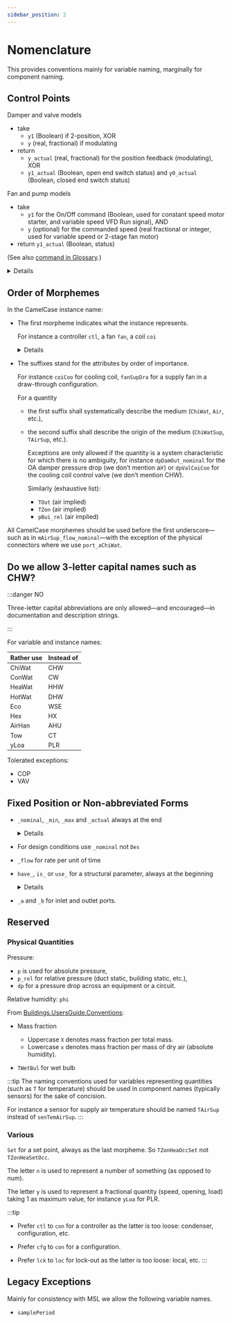 ```yaml
---
sidebar_position: 2
---
```


# Nomenclature

This provides conventions mainly for variable naming, marginally for component naming.


## Control Points

Damper and valve models
- take
  - `y1` (Boolean) if 2-position, XOR
  - `y` (real, fractional) if modulating
- return
  - `y_actual` (real, fractional) for the position feedback (modulating), XOR
  - `y1_actual` (Boolean, open end switch status) and `y0_actual` (Boolean, closed end switch status)

Fan and pump models
- take
  - `y1` for the On/Off command (Boolean, used for constant speed motor starter, and variable speed VFD Run signal), AND
  - `y` (optional) for the commanded speed (real fractional or integer, used for variable speed or 2-stage fan motor)
- return `y1_actual` (Boolean, status)

(See also [command in Glossary](./glossary.md#command).)


<details>
***Still need to clarify*** the use of `u` and `y` in MBL.

- Is it in reference to the control system (as I/O points) or in reference to the modeled component (either the process—for a sensor—or the controls)?
- Is it at all related to control theory as in the diagram below? Obviously not as we would then use `u` for the controller *output* and `e = ysp - y` so something in the `y` domain for the controller *input*.

![control](/img/control.png)

</details>

## Order of Morphemes

In the CamelCase instance name:

- The first morpheme indicates what the instance represents.

  For instance a controller `ctl`, a fan `fan`, a coil `coi`

  <details>

  This is motivated by the naming of

  - quantity variables: we would not use `SupAirT` for the supply air temperature, but rather `TAirSup`,

  - physical connectors: see `port_a`.

  </details>

- The suffixes stand for the attributes by order of importance.

  For instance `coiCoo` for cooling coil, `fanSupDra` for a supply fan in a draw-through configuration.

  For a quantity

  - the first suffix shall systematically describe the medium (`ChiWat`, `Air`, etc.),
  - the second suffix shall describe the origin of the medium (`ChiWatSup`, `TAirSup`, etc.).

    Exceptions are only allowed if the quantity is a system characteristic for which there is no ambiguity, for instance `dpDamOut_nominal` for the OA damper pressure drop (we don’t mention air) or `dpValCoiCoo` for the cooling coil control valve (we don’t mention CHW).

    Similarly (exhaustive list):

    - `TOut` (air implied)
    - `TZon` (air implied)
    - `pBui_rel` (air implied)


All CamelCase morphemes should be used before the first underscore&mdash;such as in `mAirSup_flow_nominal`&mdash;with the exception of the physical connectors where we use `port_aChiWat`.


## Do we allow 3-letter capital names such as CHW?

:::danger NO

Three-letter capital abbreviations are only allowed&mdash;and encouraged&mdash;in documentation and description strings.

:::


For variable and instance names:

| Rather use | Instead of |
| ---------- | ---------- |
| ChiWat     | CHW        |
| ConWat     | CW         |
| HeaWat     | HHW        |
| HotWat     | DHW        |
| Eco        | WSE        |
| Hex        | HX         |
| AirHan     | AHU        |
| Tow        | CT         |
| yLoa       | PLR        |

Tolerated exceptions:

- COP
- VAV


## Fixed Position or Non-abbreviated Forms

- `_nominal`, `_min`, `_max` and `_actual` always at the end

  <details>

  `min` and `max` are attributes of primitive types in Modelica, same as `nominal`, and should have the same notation, not Min and Max in CamelCase.
  </details>

- For design conditions use `_nominal` not `Des`

- `_flow` for rate per unit of time

- `have_`, `is_` or `use_` for a structural parameter, always at the beginning

  <details>

  Why not `has_`? Because “Does it have?”, same for “Does it use?”, but “Is it?”

  </details>

- `_a` and `_b` for inlet and outlet ports.


## Reserved

### Physical Quantities

Pressure:

- `p` is used for absolute pressure,
- `p_rel` for relative pressure (duct static, building static, etc.),
- `dp` for a pressure drop across an equipment or a circuit.

Relative humidity: `phi`

From [Buildings.UsersGuide.Conventions](https://simulationresearch.lbl.gov/modelica/releases/v8.1.0/help/Buildings_UsersGuide.html#Buildings.UsersGuide.Conventions):

- Mass fraction
  - Uppercase `X` denotes mass fraction per total mass.
  - Lowercase `x` denotes mass fraction per mass of dry air (absolute humidity).

- `TWetBul` for wet bulb

:::tip
The naming conventions used for variables representing quantities (such as `T` for temperature) should be used in component names (typically sensors) for the sake of concision.

For instance a sensor for supply air temperature should be named `TAirSup` instead of `senTemAirSup`.
:::

### Various

`Set` for a set point, always as the last morpheme. So `TZonHeaOccSet` not `TZonHeaSetOcc`.

The letter `n` is used to represent a number of something (as opposed to num).

The letter `y` is used  to represent a fractional quantity (speed, opening, load) taking 1 as maximum value, for instance `yLoa` for PLR.

:::tip

  - Prefer `ctl` to `con` for a controller as the latter is too loose: condenser, configuration, etc.

  - Prefer `cfg` to `con` for a configuration.

  - Prefer `lck` to `loc` for lock-out as the latter is too loose: local, etc.
:::


##  Legacy Exceptions

Mainly for consistency with MSL we allow the following variable names.

- `samplePeriod`
